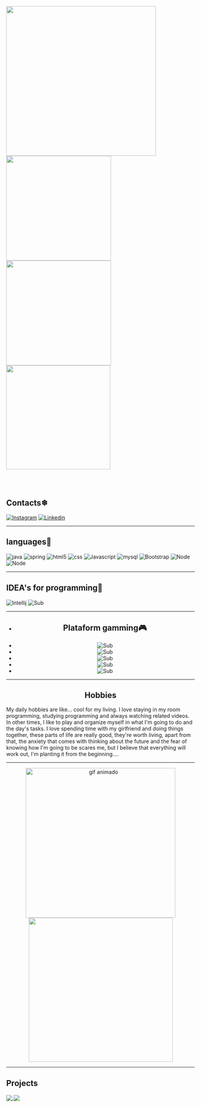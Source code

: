 
<img src="https://user-images.githubusercontent.com/74038190/212284158-e840e285-664b-44d7-b79b-e264b5e54825.gif" width="400">
<br>
 <a href="https://github.com/GustavoHeimburg">
  <img align="center" src="https://github-readme-stats.vercel.app/api?username=GustavoHeimburg&show_icons=true&theme=onedark" width="280" />
</a>
<a href="https://github.com/GustavoHeimburg">
  <img align="center" src="https://github-readme-stats.vercel.app/api/top-langs/?username=GustavoHeimburg&layout=compact&show_icons=true&theme=onedark"width="280" />
</a>
<a href="https://github.com/GustavoHeimburg">
  <img align="center" src="http://github-readme-streak-stats.herokuapp.com?user=GustavoHeimburg&show_icons=true&theme=onedark&date_format=j%20M%5B%20Y%5D" width="278" />
</a>
</p>


<br><br>
</div>
<h2>Contacts❄</h2> 

[![Instagram](https://img.shields.io/badge/Instagram-E4405F?style=for-the-badge&logo=instagram&logoColor=white)](https://instagram.com/Guste.heimp)
[![Linkedin](https://img.shields.io/badge/LinkedIn-0077B5?style=for-the-badge&logo=linkedin&logoColor=white)](https://l1nk.dev/ArwdC)

***

<h2>languages🤖</h2>

<div style="display: inline_block">
  <img align="center" alt="java" src="https://img.shields.io/badge/Java-ED8B00?style=for-the-badge&logo=openjdk&logoColor=black" />
   <img align="center" alt="spring" src="https://img.shields.io/badge/Spring-6DB33F?style=for-the-badge&logo=spring&logoColor=white" />
  <img align="center" alt="html5" src="https://img.shields.io/badge/HTML5-E34F26?style=for-the-badge&logo=html5&logoColor=white" />
  <img align="center" alt="css" src="https://img.shields.io/badge/CSS3-1572B6?style=for-the-badge&logo=css3&logoColor=white" />
  <img align="center" alt="Javascript" src="https://img.shields.io/badge/JavaScript-F7DF1E?style=for-the-badge&logo=javascript&logoColor=black" />
  <img align="center" alt="mysql" src="https://img.shields.io/badge/MySQL-00000F?style=for-the-badge&logo=mysql&logoColor=white" />
  <img align="center" alt="Bootstrap" src="https://img.shields.io/badge/Bootstrap-563D7C?style=for-the-badge&logo=bootstrap&logoColor=white" />
  <img align="center" alt="Node" src="https://img.shields.io/badge/Node.js-43853D?style=for-the-badge&logo=node.js&logoColor=white"/>
  <img align="center" alt="Node" src="https://img.shields.io/badge/react_native-%2320232a.svg?style=for-the-badge&logo=react&logoColor=%2361DAFB"/>
  
  
</div>

***

<h2>IDEA's for programming🧠</h2>

<div>
  <img align="center" alt="Intellij" src="https://img.shields.io/badge/IntelliJ_IDEA-000000.svg?style=for-the-badge&logo=intellij-idea&logoColor=white"/>
  <img align="center" alt="Sub" src="https://img.shields.io/badge/WebStorm-000000?style=for-the-badge&logo=WebStorm&logoColor=white"/>
  
</div>

***

<center>
  <ul>
    <li>
      <h2>Plataform gamming🎮</h2>
    </li>
    <li>
      <img alt="Sub" src="https://img.shields.io/badge/riotgames-D32936.svg?style=for-the-badge&logo=riotgames&logoColor=white"/>
    </li>
    <li>
      <img alt="Sub" src="https://img.shields.io/badge/epicgames-%23313131.svg?style=for-the-badge&logo=epicgames&logoColor=white"/>
    </li>
    <li>
      <img alt="Sub" src="https://img.shields.io/badge/ea-%23000000.svg?style=for-the-badge&logo=ea&logoColor=white"/>
    </li>
    <li>
      <img alt="Sub" src="https://img.shields.io/badge/xbox-%23107C10.svg?style=for-the-badge&logo=xbox&logoColor=white"/>
    </li>
    <li>
      <img alt="Sub" src="https://img.shields.io/badge/steam-%23000000.svg?style=for-the-badge&logo=steam&logoColor=white"/>
    </li>
  </ul>
</center>

***

<div>
<h2 align="center">Hobbies</h2>
 <p>My daily hobbies are like... cool for my living. I love staying in my room programming, studying programming and always watching related videos. In other times, I like to play and organize myself in what I'm going to do and the day's tasks. I love spending time with my girlfriend and doing things together, these parts of life are really good, they're worth living, apart from that, the anxiety that comes with thinking about the future and the fear of knowing how I'm going to be scares me, but I believe that everything will work out, I'm planting it from the beginning....</p>
</div>

***
<p align="center">
  <img src="https://github.com/Anmol-Baranwal/Cool-GIFs-For-GitHub/assets/74038190/de30015f-dc5f-4ecf-a49b-ccd2b89776e4" width="400" alt="gif animado">
  <img src="https://github.com/Anmol-Baranwal/Cool-GIFs-For-GitHub/assets/74038190/7d484dc9-68a9-4ee6-a767-aea59035c12d" width="385">
</p>

</p>

***
<h2>Projects</h2>

<a href="https://github.com/GustavoHeimburg/GastronomiaWeb">
  <img align="center" src="https://github-readme-stats.vercel.app/api/pin/?username=GustavoHeimburg&repo=FinalProjectSpring&theme=onedark" />
 <a href="https://github.com/GustavoHeimburg/JogodavelhaSpring">
  <img align="center" src="https://github-readme-stats.vercel.app/api/pin/?username=GustavoHeimburg&repo=JogodavelhaSpring&theme=onedark" />
</a>

</div>
<br><br>

</div>
<br><br>

